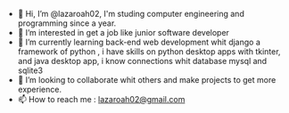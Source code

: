 - 👋 Hi, I’m @lazaroah02, I'm studing computer engineering and programming since a year.
- 👀 I’m interested in get a job like junior software developer
- 🌱 I’m currently learning back-end web development whit django a framework of python , i have skills on python desktop apps with tkinter, and java desktop app, i know connections whit database mysql and sqlite3
- 💞️ I’m looking to collaborate whit others and make projects to get more experience.
- 📫 How to reach me : lazaroah02@gmail.com

<!---
lazaroah02/lazaroah02 is a ✨ special ✨ repository because its `README.md` (this file) appears on your GitHub profile.
You can click the Preview link to take a look at your changes.
--->
